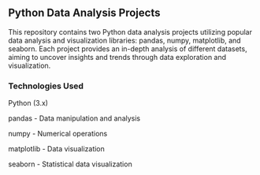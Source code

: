 ## Python Data Analysis Projects
This repository contains two Python data analysis projects utilizing popular data analysis and visualization libraries: pandas, numpy, matplotlib, and seaborn. Each project provides an in-depth analysis of different datasets, aiming to uncover insights and trends through data exploration and visualization.

### Technologies Used
Python (3.x)

pandas - Data manipulation and analysis

numpy - Numerical operations

matplotlib - Data visualization

seaborn - Statistical data visualization
